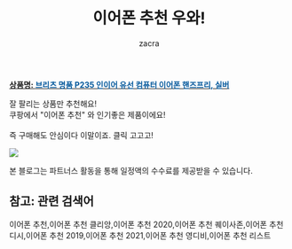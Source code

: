 ﻿---
layout: post
title:  "이어폰 추천 우와!"
author: zacra
categories: [ 아이템 ]
tags: [이어폰 추천,이어폰 추천 클리앙,이어폰 추천 2020,이어폰 추천 퀘이사존,이어폰 추천 디시,이어폰 추천 2019,이어폰 추천 2021,이어폰 추천 영디비,이어폰 추천 리스트]
image: https://static.coupangcdn.com/image/vendor_inventory/9be9/21e75bfdde07cee6fe673e3abb9c53dc782eb37dd63086ecc8dbb87109b3.jpg 
description: "쿠팡에서 이어폰 추천 관련 상품으로 가장 잘팔리는 제품 중 하나라는 사실!!."
rating: 4.5
---

<a href="https://link.coupang.com/re/AFFSDP?lptag=AF8407795&pageKey=253223021&itemId=796943151&vendorItemId=5023664143&traceid=V0-153-5579288eccad7f5c"><b>상품명: <font color='#01579B'>브리츠 명품 P235 인이어 유선 컴퓨터 이어폰 핸즈프리, 실버</font></b></a>

잘 팔리는 상품만 추천해요!<br/>
쿠팡에서 "이어폰 추천" 와 인기좋은 제품이에요!<br/><br/>
즉 구매해도 안심이다 이말이죠. 클릭 고고고! <br/>



<a href="https://link.coupang.com/re/AFFSDP?lptag=AF8407795&pageKey=253223021&itemId=796943151&vendorItemId=5023664143&traceid=V0-153-5579288eccad7f5c"><img src="https://thumbnail10.coupangcdn.com/thumbnails/remote/q89/image/vendor_inventory/fdfd/6334d18a964db0777dca91dcda524270cd3ab9c2958309c56ba400a71aba.jpg"></a> 

본 블로그는 파트너스 활동을 통해 일정액의 수수료를 제공받을 수 있습니다.

## 참고: 관련 검색어    
이어폰 추천,이어폰 추천 클리앙,이어폰 추천 2020,이어폰 추천 퀘이사존,이어폰 추천 디시,이어폰 추천 2019,이어폰 추천 2021,이어폰 추천 영디비,이어폰 추천 리스트